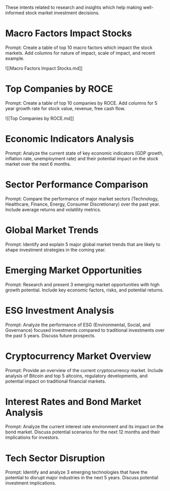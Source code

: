 These intents related to research and insights which help making well-informed stock market investment decisions.

# Macro Factors Impact Stocks

Prompt: Create a table of top 10 macro factors which impact the stock markets. Add columns for nature of impact, scale of impact, and recent example.

![[Macro Factors Impact Stocks.md]]

# Top Companies by ROCE

Prompt: Create a table of top 10 companies by ROCE. Add columns for 5 year growth rate for stock value, revenue, free cash flow.

![[Top Companies by ROCE.md]]

# Economic Indicators Analysis

Prompt: Analyze the current state of key economic indicators (GDP growth, inflation rate, unemployment rate) and their potential impact on the stock market over the next 6 months.


# Sector Performance Comparison

Prompt: Compare the performance of major market sectors (Technology, Healthcare, Finance, Energy, Consumer Discretionary) over the past year. Include average returns and volatility metrics.


# Global Market Trends

Prompt: Identify and explain 5 major global market trends that are likely to shape investment strategies in the coming year.


# Emerging Market Opportunities

Prompt: Research and present 3 emerging market opportunities with high growth potential. Include key economic factors, risks, and potential returns.


# ESG Investment Analysis

Prompt: Analyze the performance of ESG (Environmental, Social, and Governance) focused investments compared to traditional investments over the past 5 years. Discuss future prospects.


# Cryptocurrency Market Overview

Prompt: Provide an overview of the current cryptocurrency market. Include analysis of Bitcoin and top 5 altcoins, regulatory developments, and potential impact on traditional financial markets.


# Interest Rates and Bond Market Analysis

Prompt: Analyze the current interest rate environment and its impact on the bond market. Discuss potential scenarios for the next 12 months and their implications for investors.


# Tech Sector Disruption

Prompt: Identify and analyze 3 emerging technologies that have the potential to disrupt major industries in the next 5 years. Discuss potential investment implications.

